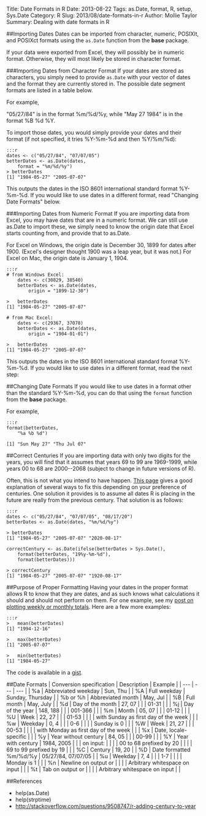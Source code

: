 Title: Date Formats in R
Date: 2013-08-22
Tags: as.Date, format, R, setup, Sys.Date
Category: R
Slug: 2013/08/date-formats-in-r
Author: Mollie Taylor
Summary: Dealing with date formats in R

##Importing Dates
Dates can be imported from character, numeric, POSIXlt, and POSIXct formats using the ```as.Date``` function from the **base** package.

If your data were exported from Excel, they will possibly be in numeric format. Otherwise, they will most likely be stored in character format.

###Importing Dates from Character Format
If your dates are stored as characters, you simply need to provide ```as.Date``` with your vector of dates and the format they are currently stored in. The possible date segment formats are listed in a table below. 

For example,

"05/27/84" is in the format %m/%d/%y, while "May 27 1984" is in the format %B %d %Y.

To import those dates, you would simply provide your dates and their format (if not specified, it tries %Y-%m-%d and then %Y/%m/%d):

	:::r
	dates <- c("05/27/84", "07/07/05")
	betterDates <- as.Date(dates,
		format = "%m/%d/%y")
	> betterDates
	[1] "1984-05-27" "2005-07-07"

This outputs the dates in the ISO 8601 international standard format %Y-%m-%d. If you would like to use dates in a different format, read "Changing Date Formats" below.

###Importing Dates from Numeric Format
If you are importing data from Excel, you may have dates that are in a numeric format. We can still use as.Date to import these, we simply need to know the origin date that Excel starts counting from, and provide that to as.Date.

For Excel on Windows, the origin date is December 30, 1899 for dates after 1900. (Excel's designer thought 1900 was a leap year, but it was not.) For Excel on Mac, the origin date is January 1, 1904.

	:::r
	# from Windows Excel:
		dates <- c(30829, 38540)
		betterDates <- as.Date(dates,
			origin = "1899-12-30")

	>   betterDates
	[1] "1984-05-27" "2005-07-07"

	# from Mac Excel:
		dates <- c(29367, 37078)
		betterDates <- as.Date(dates,
			origin = "1904-01-01")

	>   betterDates
	[1] "1984-05-27" "2005-07-07"

This outputs the dates in the ISO 8601 international standard format %Y-%m-%d. If you would like to use dates in a different format, read the next step:

##Changing Date Formats
If you would like to use dates in a format other than the standard %Y-%m-%d, you can do that using the ```format``` function from the **base** package.

For example,

	:::r
	format(betterDates,
		"%a %b %d")

	[1] "Sun May 27" "Thu Jul 07"

##Correct Centuries
If you are importing data with only two digits for the years, you will find that it assumes that years 69 to 99 are 1969-1999, while years 00 to 68 are 2000--2068 (subject to change in future versions of R).

Often, this is not what you intend to have happen. [This page](http://stackoverflow.com/questions/9508747/r-adding-century-to-year) gives a good explanation of several ways to fix this depending on your preference of centuries. One solution it provides is to assume all dates R is placing in the future are really from the previous century. That solution is as follows:

	:::r
	dates <- c("05/27/84", "07/07/05", "08/17/20")
	betterDates <- as.Date(dates, "%m/%d/%y")

	> betterDates
	[1] "1984-05-27" "2005-07-07" "2020-08-17"

	correctCentury <- as.Date(ifelse(betterDates > Sys.Date(), 
		format(betterDates, "19%y-%m-%d"), 
		format(betterDates)))

	> correctCentury
	[1] "1984-05-27" "2005-07-07" "1920-08-17"

##Purpose of Proper Formatting
Having your dates in the proper format allows R to know that they are dates, and as such knows what calculations it should and should not perform on them. For one example, see my [post on plotting weekly or monthly totals]({filename}r-weekly-totals.md). Here are a few more examples:

	:::r
	>   mean(betterDates)
	[1] "1994-12-16"

	>   max(betterDates)
	[1] "2005-07-07"

	>   min(betterDates)
	[1] "1984-05-27"

The code is available in a [gist](https://gist.github.com/mollietaylor/6258459).

##Date Formats
| Conversion specification | Description | Example |
| --- | --- | --- |
| %a | Abbreviated weekday | Sun, Thu |
| %A | Full weekday | Sunday, Thursday |
| %b or %h | Abbreviated month | May, Jul |
| %B | Full month | May, July |
| %d | Day of the month | 27, 07 |
| | 01-31 | |
| %j | Day of the year | 148, 188 |
| | 001-366 | |
| %m | Month | 05, 07 |
| | 01-12 | |
| %U | Week | 22, 27 |
| | 01-53 | |
| | with Sunday as first day of the week | |
| %w | Weekday | 0, 4 |
| | 0-6 | |
| | Sunday is 0 | |
| %W | Week | 21, 27 |
| | 00-53 | | 
| | with Monday as first day of the week | | 
| %x | Date, locale-specific |  |
| %y | Year without century | 84, 05 |
| | 00-99 | |
| %Y | Year with century | 1984, 2005 |
| | on input: | |
| | 00 to 68 prefixed by 20 | |
| | 69 to 99 prefixed by 19 | |
| %C | Century | 19, 20 |
| %D | Date formatted %m/%d/%y | 05/27/84, 07/07/05 |
| %u | Weekday | 7, 4 |
| | 1-7 | |
| | Monday is 1 | |
| %n | Newline on output or | |
| | Arbitrary whitespace on input |  |
| %t | Tab on output or | |
| | Arbitrary whitespace on input | |

##References
* help(as.Date)
* help(strptime)
* <http://stackoverflow.com/questions/9508747/r-adding-century-to-year>

